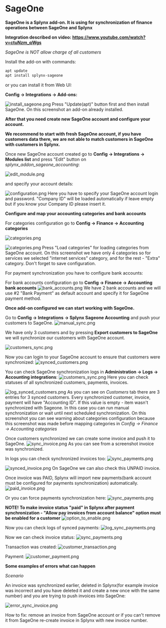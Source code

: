 SageOne
====================

**SageOne is a Splynx add-on. It is using for synchronization of finance operations between SageOne and Splynx**

**Integration described on video: https://www.youtube.com/watch?v=ctuNzm_qWgs**

*SageOne is NOT allow charge of all customers*

Install the add-on with commands:

```bash
apt update
apt install splynx-sageone
```

or you can install it from Web UI:

**Config → Integrations → Add-ons:**

![install_sageone.png](install_sageone.png)
Press "Update(apt)" button first and then install SageOne.
On this screenshot an add-on already installed.

**After that you need create new SageOne account and configure your account.**

**We recommend to start with fresh SageOne account, if you have customers data there, we are not able to match customers in SageOne with customers in Splynx.**

Once new SageOne account created go to **Config → Integrations → Modules list** and press "Edit" button on *splynx_addon_sageone_accounting*:

![edit_module.png](edit_module.png)

and specify your account details:

![configuration.png](configuration.png)
Here you have to specify your SageOne account login and password.
"Company ID" will be loaded automatically if leave empty but if you know your Company ID please insert it.

**Configure and map your accounting categories and bank accounts**

For categories configuration go to **Config → Finance → Accounting categories**

![categories.png](configuration2.png)

![categories.png](categories.png)
Press "Load categories" for loading categories from SageOne account.
On this screenshot we have only 4 categories so for services we selected "internet services" category, and for the rest - "Extra" category.
Don't forget to save configuration.

For payment synchronization you have to configure bank accounts:

For bank accounts configuration go to **Config → Finance → Accounting bank accounts**
![bank_accounts.png](bank_accounts.png)
We have 2 bank accounts and we will use #2 "Bank Payment" as default account and specify it for SageOne payment method.


**Once add-on configured we can start working with SageOne.**

Go to **Config → Integrations → Splynx Sageone Accounting** and push your customers to SageOne.
![manual_sync.png](manual_sync.png)

We have only 3 customers and by pressing **Export customers to SageOne** we will synchronize our customers with SageOne account.

![customers_sync.png](manual_customers_sync.png)

Now you can login to your SageOne account to ensure that customers were synchronized:
![synced_customers.png](synced_customers.png)

You can check SageOne synchronization logs in **Administration → Logs → Accounting integrations**:
![customers_sync.png](logs_location.png)
Here you can check statuses of all synchronized customers, payments, invoices.

![log_synced_customers.png](log_synced_customers.png)
As you can see on *Customers* tab there are 3 entries for 3 synced customers. Every synchronized customer, invoice, payment will have "Accounting ID". If this value is empty - item wasn't synchronized with Sageone. In this case you can run manual synchronization or wait until next scheduled synchronization.
On this screenshot you can see warning about categories configuration because this screenshot was made before mapping categories in *Config → Finance → Accounting categories*

Once customers synchronized we can create some invoice and push it to SageOne.
![sync_invoice.png](sync_unpaid_invoice.png)
As you can see from a screenshot invoice was synchronized.

In logs you can check synchronized invoices too:
![sync_payments.png](log_synced_invoice.png)

![synced_invoice.png](synced_invoice_on_sageone.png)
On SageOne we can also check this UNPAID invoice.

Once invoice was PAID, Splynx will import new payments(bank account must be configured for payments synchronization) automatically.
![paid_invoice.png](paid_invoice_on_sageone.png)

Or you can force payments synchronization here:
![sync_payments.png](sync_payments.png)

**NOTE! To make invoice status "paid" in Splynx after payment synchronization - "Allow pay invoices from account balance" option must be enabled for a customer**
![option_to_enable.png](option_to_enable.png)

Now you can check logs of synced payments:
![log_sync_payments.png](log_synced_payment.png)

Now we can check invoice status:
![sync_payments.png](customer_paid_invoice.png)

Transaction was created:
![customer_transaction.png](customer_transaction.png)

Payment:
![customer_payment.png](customer_payment.png)


**Some examples of errors what can happen**

*Scenario*

An invoice was synchronized earlier, deleted in Splynx(for example invoice was incorrect and you have deleted it and create a new once with the same number) and you are trying to push invoices into SageOne:

![error_sync_invoice.png](error_sync_invoice.png)

How to fix: remove an invoice from SageOne account or if you can't remove it from SageOne re-create invoice in Splynx with new invoice number.
